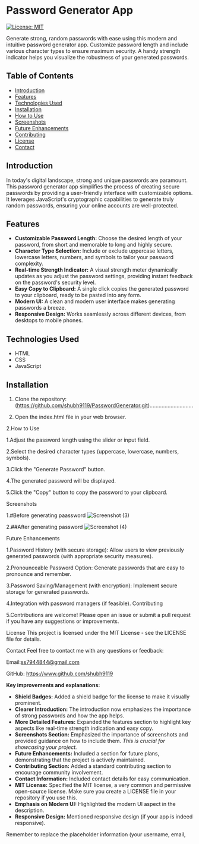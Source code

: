 # Password Generator App

[![License: MIT](https://img.shields.io/badge/License-MIT-yellow.svg)](https://opensource.org/licenses/MIT)

Generate strong, random passwords with ease using this modern and intuitive password generator app.  Customize password length and include various character types to ensure maximum security.  A handy strength indicator helps you visualize the robustness of your generated passwords.

## Table of Contents

* [Introduction](#introduction)
* [Features](#features)
* [Technologies Used](#technologies-used)
* [Installation](#installation)
* [How to Use](#how-to-use)
* [Screenshots](#screenshots)
* [Future Enhancements](#future-enhancements)
* [Contributing](#contributing)
* [License](#license)
* [Contact](#contact)

## Introduction

In today's digital landscape, strong and unique passwords are paramount.  This password generator app simplifies the process of creating secure passwords by providing a user-friendly interface with customizable options.  It leverages JavaScript's cryptographic capabilities to generate truly random passwords, ensuring your online accounts are well-protected.

## Features

* **Customizable Password Length:**  Choose the desired length of your password, from short and memorable to long and highly secure.
* **Character Type Selection:** Include or exclude uppercase letters, lowercase letters, numbers, and symbols to tailor your password complexity.
* **Real-time Strength Indicator:**  A visual strength meter dynamically updates as you adjust the password settings, providing instant feedback on the password's security level.
* **Easy Copy to Clipboard:**  A single click copies the generated password to your clipboard, ready to be pasted into any form.
* **Modern UI:**  A clean and modern user interface makes generating passwords a breeze.
* **Responsive Design:**  Works seamlessly across different devices, from desktops to mobile phones.

## Technologies Used

* HTML
* CSS
* JavaScript

## Installation

1. Clone the repository:(https://github.com/shubh9119/PasswordGenerator.git).............................
   
2. Open the index.html file in your web browser.

2.How to Use

1.Adjust the password length using the slider or input field.

2.Select the desired character types (uppercase, lowercase, numbers, symbols).

3.Click the "Generate Password" button.

4.The generated password will be displayed.

5.Click the "Copy" button to copy the password to your clipboard.

Screenshots

1.#Before generating paassword
![Screenshot (3)](https://github.com/user-attachments/assets/7898fe3c-9c2a-487d-85d1-d97a417b30dc)

2.##After generating password
![Screenshot (4)](https://github.com/user-attachments/assets/267fec4d-b6d7-4c30-83fb-0213fd74efb9)




Future Enhancements

1.Password History (with secure storage): Allow users to view previously generated passwords (with appropriate security measures).

2.Pronounceable Password Option: Generate passwords that are easy to pronounce and remember.

3.Password Saving/Management (with encryption): Implement secure storage for generated passwords.

4.Integration with password managers (if feasible).
Contributing

5.Contributions are welcome!  Please open an issue or submit a pull request if you have any suggestions or improvements.

License
This project is licensed under the MIT License - see the LICENSE file for details.

Contact
Feel free to contact me with any questions or feedback:   

Email:ss7944844@gmail.com

GitHub: https://www.github.com/shubh9119

**Key improvements and explanations:**

* **Shield Badges:** Added a shield badge for the license to make it visually prominent.
* **Clearer Introduction:** The introduction now emphasizes the importance of strong passwords and how the app helps.
* **More Detailed Features:** Expanded the features section to highlight key aspects like real-time strength indication and easy copy.
* **Screenshots Section:**  Emphasized the importance of screenshots and provided guidance on how to include them.  *This is crucial for showcasing your project.*
* **Future Enhancements:** Included a section for future plans, demonstrating that the project is actively maintained.
* **Contributing Section:** Added a standard contributing section to encourage community involvement.
* **Contact Information:** Included contact details for easy communication.
* **MIT License:**  Specified the MIT license, a very common and permissive open-source license.  Make sure you create a LICENSE file in your repository if you use this.
* **Emphasis on Modern UI:**  Highlighted the modern UI aspect in the description.
* **Responsive Design:**  Mentioned responsive design (if your app is indeed responsive).

Remember to replace the placeholder information (your username, email,

